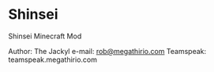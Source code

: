 Shinsei
=======

Shinsei Minecraft Mod

Author: The Jackyl
e-mail: rob@megathirio.com
Teamspeak: teamspeak.megathirio.com
